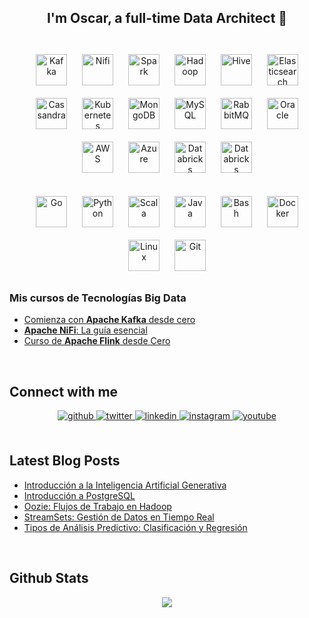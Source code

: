 ## <div align="center">I'm Oscar, a full-time Data Architect 🚀</div>  
<br/>  

<div align="center">  
  <img style="margin: 10px" src="https://www.vectorlogo.zone/logos/apache_kafka/apache_kafka-icon.svg" alt="Kafka" height="50" />  
  <img style="margin: 10px" src="https://www.vectorlogo.zone/logos/apache_nifi/apache_nifi-icon.svg" alt="Nifi" height="50" />  
  <img style="margin: 10px" src="https://www.vectorlogo.zone/logos/apache_spark/apache_spark-icon.svg" alt="Spark" height="50" />  
  <img style="margin: 10px" src="https://www.vectorlogo.zone/logos/apache_hadoop/apache_hadoop-icon.svg" alt="Hadoop" height="50" />  
  <img style="margin: 10px" src="https://www.vectorlogo.zone/logos/apache_hive/apache_hive-icon.svg" alt="Hive" height="50" />  
  <img style="margin: 10px" src="https://www.vectorlogo.zone/logos/elastic/elastic-icon.svg" alt="Elasticsearch" height="50" />  
  <img style="margin: 10px" src="https://www.vectorlogo.zone/logos/apache_cassandra/apache_cassandra-icon.svg" alt="Cassandra" height="50" />  
  <img style="margin: 10px" src="https://www.vectorlogo.zone/logos/kubernetes/kubernetes-icon.svg" alt="Kubernetes" height="50" />  
  <img style="margin: 10px" src="https://www.vectorlogo.zone/logos/mongodb/mongodb-icon.svg" alt="MongoDB" height="50" />  
  <img style="margin: 10px" src="https://www.vectorlogo.zone/logos/mysql/mysql-icon.svg" alt="MySQL" height="50" />   
  <img style="margin: 10px" src="https://www.vectorlogo.zone/logos/rabbitmq/rabbitmq-icon.svg" alt="RabbitMQ" height="50" />  
  <img style="margin: 10px" src="https://www.vectorlogo.zone/logos/oracle/oracle-icon.svg" alt="Oracle" height="50" />  
  <img style="margin: 10px" src="https://www.vectorlogo.zone/logos/amazon_aws/amazon_aws-icon.svg" alt="AWS" height="50" />  
  <img style="margin: 10px" src="https://www.vectorlogo.zone/logos/microsoft_azure/microsoft_azure-icon.svg" alt="Azure" height="50" />  
  <img style="margin: 10px" src="https://www.vectorlogo.zone/logos/databricks/databricks-icon.svg" alt="Databricks" height="50" />  
  <img style="margin: 10px" src="https://www.vectorlogo.zone/logos/cloudera/cloudera-icon.svg" alt="Databricks" height="50" />   
</div>  

<br/>  

<div align="center">  
  <img style="margin: 10px" src="https://www.vectorlogo.zone/logos/golang/golang-vertical.svg" alt="Go" height="50" />  
  <img style="margin: 10px" src="https://www.vectorlogo.zone/logos/python/python-icon.svg" alt="Python" height="50" />  
  <img style="margin: 10px" src="https://www.vectorlogo.zone/logos/scala-lang/scala-lang-icon.svg" alt="Scala" height="50" />  
  <img style="margin: 10px" src="https://www.vectorlogo.zone/logos/java/java-icon.svg" alt="Java" height="50" />  
  <img style="margin: 10px" src="https://www.vectorlogo.zone/logos/gnu_bash/gnu_bash-icon.svg" alt="Bash" height="50" />  
  <img style="margin: 10px" src="https://www.vectorlogo.zone/logos/docker/docker-icon.svg" alt="Docker" height="50" />  
  <img style="margin: 10px" src="https://www.vectorlogo.zone/logos/linux/linux-icon.svg" alt="Linux" height="50" /> 
  <img style="margin: 10px" src="https://www.vectorlogo.zone/logos/git-scm/git-scm-icon.svg" alt="Git" height="50" />  
</div>  

### Mis cursos de Tecnologías Big Data

- [Comienza con <strong>Apache Kafka</strong> desde cero](https://go.hotmart.com/V75475436D?dp=1)
- [<strong>Apache NiFi</strong>: La guía esencial](https://go.hotmart.com/S75352818A?dp=1)
- [Curso de <strong>Apache Flink</strong> desde Cero](https://go.hotmart.com/E75204047T?dp=1)

<br/> 


## Connect with me  
<div align="center">
<a href="https://github.com/oscarfmdc" target="_blank">
<img src=https://img.shields.io/badge/github-%2324292e.svg?&style=for-the-badge&logo=github&logoColor=white alt=github style="margin-bottom: 5px;" />
</a>
<a href="https://twitter.com/oscarfmdc" target="_blank">
<img src=https://img.shields.io/badge/twitter-%2300acee.svg?&style=for-the-badge&logo=twitter&logoColor=white alt=twitter style="margin-bottom: 5px;" />
</a>
<a href="https://linkedin.com/in/oscarfmdc" target="_blank">
<img src=https://img.shields.io/badge/linkedin-%231E77B5.svg?&style=for-the-badge&logo=linkedin&logoColor=white alt=linkedin style="margin-bottom: 5px;" />
</a>
<a href="https://instagram.com/oscarfmdc" target="_blank">
<img src=https://img.shields.io/badge/instagram-%23000000.svg?&style=for-the-badge&logo=instagram&logoColor=white alt=instagram style="margin-bottom: 5px;" />
</a>
<a href="https://www.youtube.com/c/AprenderBigData" target="_blank">
<img src=https://img.shields.io/badge/youtube-%23EE4831.svg?&style=for-the-badge&logo=youtube&logoColor=white alt=youtube style="margin-bottom: 5px;" />
</a>  
</div>  

<br/>  

## Latest Blog Posts
<!-- BLOG-POST-LIST:START -->
- [Introducción a la Inteligencia Artificial Generativa](https://aprenderbigdata.com/inteligencia-artificial-generativa/)
- [Introducción a PostgreSQL](https://aprenderbigdata.com/postgresql/)
- [Oozie: Flujos de Trabajo en Hadoop](https://aprenderbigdata.com/oozie/)
- [StreamSets: Gestión de Datos en Tiempo Real](https://aprenderbigdata.com/streamsets/)
- [Tipos de Análisis Predictivo: Clasificación y Regresión](https://aprenderbigdata.com/analisis-predictivo/)
<!-- BLOG-POST-LIST:END -->

<br/>  

## Github Stats  
<div align="center"><img src="https://github-readme-stats.vercel.app/api?username=oscarfmdc&show_icons=true&count_private=true" align="center" /></div>  
